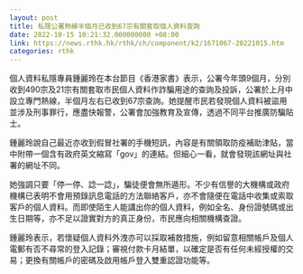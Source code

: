 ```yaml
---
layout: post
title: 私隱公署熱線半個月已收到67宗有關套取個人資料查詢
date: 2022-10-15 10:21:32.000000000 +08:00
link: https://news.rthk.hk/rthk/ch/component/k2/1671067-20221015.htm
categories: rthk
---
```


個人資料私隱專員鍾麗玲在本台節目《香港家書》表示，公署今年頭9個月，分別收到490宗及21宗有關套取市民個人資料作詐騙用途的查詢及投訴，公署於上月中設立專門熱線，半個月左右已收到67宗查詢。她提醒市民若發現個人資料被盜用並涉及刑事罪行，應盡快報警，公署會加強教育及宣傳，透過不同平台推廣防騙貼士。

鍾麗玲說自己最近亦收到假冒社署的手機短訊，內容是有關領取防疫補助津貼，當中附帶一個含有政府英文縮寫「gov」的連結。但細心一看，就會發現該網址與社署的網址不同。 

她強調只要「停一停、諗一諗」，騙徒便會無所遁形。不少有信譽的大機構或政府機構已表明不會用預錄訊息電話的方法聯絡客戶，亦不會隨便在電話中收集或索取客戶的個人資料。而即使陌生人能講出你的個人資料，例如全名、身份證號碼或出生日期等，亦不足以證實對方的真正身份，市民應向相關機構查證。 

鍾麗玲表示，若懷疑個人資料外洩亦可以採取補救措施，例如留意相關帳戶及個人電郵有否不尋常的登入記錄；審視付款卡月結單，以確定是否有任何未經授權的交易；更換有關帳戶的密碼及啟用帳戶登入雙重認證功能等。
